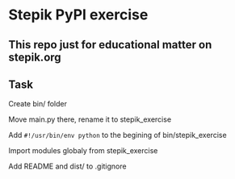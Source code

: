 # Stepik PyPI exercise

## This repo just for educational matter on stepik.org

## Task

Create bin/ folder

Move main.py there, rename it to stepik_exercise

Add `#!/usr/bin/env python` to the begining of bin/stepik_exercise

Import modules globaly from stepik_exercise

Add README and dist/ to .gitignore
